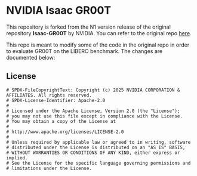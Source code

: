 # NVIDIA Isaac GR00T

This repository is forked from the N1 version release of the original repository **Isaac-GR00T** by NVIDIA. You can refer to the original repo [here](https://github.com/NVIDIA/Isaac-GR00T).

This repo is meant to modify some of the code in the original repo in order to evaluate GR00T on the LIBERO benchmark. The changes are documented below:
 
## License 

```
# SPDX-FileCopyrightText: Copyright (c) 2025 NVIDIA CORPORATION & AFFILIATES. All rights reserved.
# SPDX-License-Identifier: Apache-2.0
#
# Licensed under the Apache License, Version 2.0 (the "License");
# you may not use this file except in compliance with the License.
# You may obtain a copy of the License at
#
# http://www.apache.org/licenses/LICENSE-2.0
#
# Unless required by applicable law or agreed to in writing, software
# distributed under the License is distributed on an "AS IS" BASIS,
# WITHOUT WARRANTIES OR CONDITIONS OF ANY KIND, either express or implied.
# See the License for the specific language governing permissions and
# limitations under the License.
```
